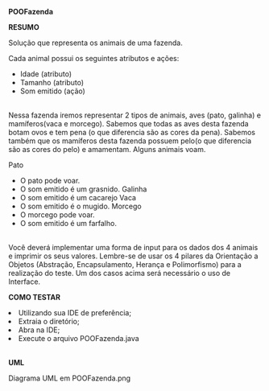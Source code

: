 <b>POOFazenda</b>


<b>RESUMO</b>

Solução que representa os animais de uma fazenda.

Cada animal possui os seguintes atributos e ações:
- Idade (atributo)
- Tamanho (atributo)
- Som emitido (ação)
<br>
Nessa fazenda iremos representar 2 tipos de animais, aves (pato, galinha) e
mamíferos(vaca e morcego). Sabemos que todas as aves desta fazenda botam
ovos e tem pena (o que diferencia são as cores da pena). Sabemos também que os
mamíferos desta fazenda possuem pelo(o que diferencia são as cores do pelo) e
amamentam. Alguns animais voam.

Pato
- O pato pode voar.
- O som emitido é um grasnido.
Galinha
- O som emitido é um cacarejo
Vaca
- O som emitido é o mugido.
Morcego
- O morcego pode voar.
- O som emitido é um farfalho.
<br>
Você deverá implementar uma forma de input para os dados dos 4 animais e
imprimir os seus valores.
Lembre-se de usar os 4 pilares da Orientação a Objetos (Abstração,
Encapsulamento, Herança e Polimorfismo) para a realização do teste.
Um dos casos acima será necessário o uso de Interface.

<br>

<b>COMO TESTAR</b>
  <li>Utilizando sua IDE de preferência;</li>
  <li>Extraia o diretório;</li>
  <li>Abra na IDE;</li>
  <li>Execute o arquivo POOFazenda.java</li>
  
  <br>
    
 <b>UML</b>
 
 Diagrama UML em POOFazenda.png
